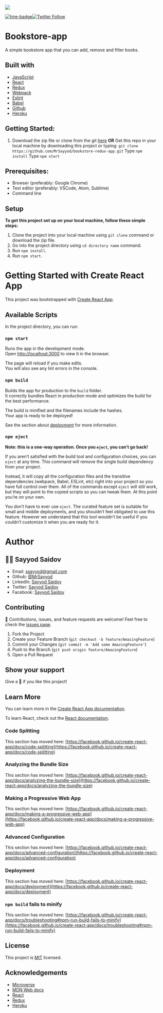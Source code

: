 ![](https://img.shields.io/badge/Microverse-blueviolet)

[![hire-badge](https://img.shields.io/badge/Consult%2FHire%20Sayyod-Contact%20with%20Sayyod-brightgreen)](mailto:ssayyod@gmail.com)[![Twitter Follow](https://img.shields.io/twitter/follow/sayyodsaidov?label=Follow%20Sayyod%20on%20Twitter&style=social)](https://twitter.com/sayyodsaidov)

# Bookstore-app
A simple bookstore app that you can add, remove and filter books.

## Built with

* [JavaScript](https://en.wikipedia.org/wiki/JavaScript)
* [React](https://reactjs.org)
* [Redux](https://redux.js.org)
* [Webpack](https://webpack.js.org/)
* [Eslint](https://eslint.org/)
* [Babel](https://babeljs.io/)
* [Github](https://github.com)
* [Heroku](https://heroku.com)


## Getting Started:

1. Download the zip file or clone from the git [here](https://github.com/MrSayyod/bookstore-redux-app)
   **OR** 
   Get this repo in your local machine by downloading this project or typing:
`
  git clone https://github.com/MrSayyod/bookstore-redux-app.git
`
Type `npm install`
Type `npm start`

## Prerequisites:

  - Browser (preferably: Google Chrome)
  - Text editor (preferably: VSCode, Atom, Sublime)
  - Command line

## Setup

**To get this project set up on your local machine, follow these simple steps:**

  1. Clone the project into your local machine using `git clone` command or download the zip file.
  2. Go into the project directory using `cd directory name` command.
  3. Run `npm install`.
  4. Run `npm start`.

# Getting Started with Create React App

This project was bootstrapped with [Create React App](https://github.com/facebook/create-react-app).

## Available Scripts

In the project directory, you can run:

### `npm start`

Runs the app in the development mode.\
Open [http://localhost:3000](http://localhost:3000) to view it in the browser.

The page will reload if you make edits.\
You will also see any lint errors in the console.

### `npm build`

Builds the app for production to the `build` folder.\
It correctly bundles React in production mode and optimizes the build for the best performance.

The build is minified and the filenames include the hashes.\
Your app is ready to be deployed!

See the section about [deployment](https://facebook.github.io/create-react-app/docs/deployment) for more information.

### `npm eject`

**Note: this is a one-way operation. Once you `eject`, you can’t go back!**

If you aren’t satisfied with the build tool and configuration choices, you can `eject` at any time. This command will remove the single build dependency from your project.

Instead, it will copy all the configuration files and the transitive dependencies (webpack, Babel, ESLint, etc) right into your project so you have full control over them. All of the commands except `eject` will still work, but they will point to the copied scripts so you can tweak them. At this point you’re on your own.

You don’t have to ever use `eject`. The curated feature set is suitable for small and middle deployments, and you shouldn’t feel obligated to use this feature. However we understand that this tool wouldn’t be useful if you couldn’t customize it when you are ready for it.


# Author

## :man_technologist: **Sayyod Saidov**

- Email: ssayyod@gmail.com
- Github: [@MrSayyod](https://github.com/MrSayyod) 
- LinkedIn:  [Sayyod Saidov](https://www.linkedin.com/in/sayyod-saidov-507b0818b)
- Twitter: [Sayyod Saidov](https://twitter.com/sayyodsaidov)
- Facebook: [Sayyod Saidov](https://www.facebook.com/sayyod)

## Contributing

:handshake: Contributions, issues, and feature requests are welcome!
Feel free to check the [issues page](https://github.com/MrSayyod/bookstore-redux-app/issues).

1. Fork the Project
2. Create your Feature Branch (`git checkout -b feature/AmazingFeature`)
3. Commit your Changes (`git commit -m 'Add some AmazingFeature'`)
4. Push to the Branch (`git push origin feature/AmazingFeature`)
5. Open a Pull Request


## Show your support

Give a :star2: if you like this project!

## Learn More

You can learn more in the [Create React App documentation](https://facebook.github.io/create-react-app/docs/getting-started).

To learn React, check out the [React documentation](https://reactjs.org/).

### Code Splitting

This section has moved here: [https://facebook.github.io/create-react-app/docs/code-splitting](https://facebook.github.io/create-react-app/docs/code-splitting)

### Analyzing the Bundle Size

This section has moved here: [https://facebook.github.io/create-react-app/docs/analyzing-the-bundle-size](https://facebook.github.io/create-react-app/docs/analyzing-the-bundle-size)

### Making a Progressive Web App

This section has moved here: [https://facebook.github.io/create-react-app/docs/making-a-progressive-web-app](https://facebook.github.io/create-react-app/docs/making-a-progressive-web-app)

### Advanced Configuration

This section has moved here: [https://facebook.github.io/create-react-app/docs/advanced-configuration](https://facebook.github.io/create-react-app/docs/advanced-configuration)

### Deployment

This section has moved here: [https://facebook.github.io/create-react-app/docs/deployment](https://facebook.github.io/create-react-app/docs/deployment)

### `npm build` fails to minify

This section has moved here: [https://facebook.github.io/create-react-app/docs/troubleshooting#npm-run-build-fails-to-minify](https://facebook.github.io/create-react-app/docs/troubleshooting#npm-run-build-fails-to-minify)


## License

This project is [MIT](./LICENSE) licensed.
## Acknowledgements
* [Microverse](https://www.microverse.org/)
* [MDN Web docs](https://developer.mozilla.org/)
* [React](https://reactjs.org)
* [Redux](https://redux.js.org)
* [Heroku](https://heroku.com)
